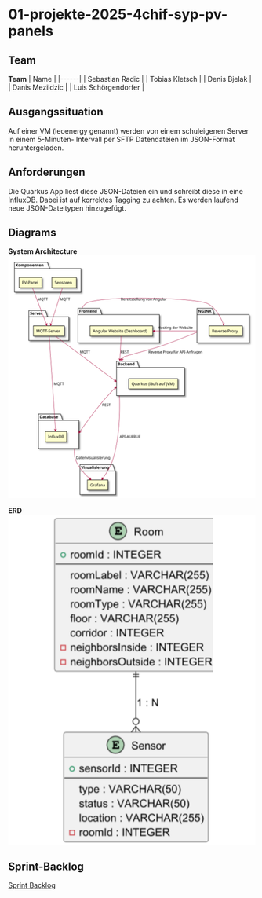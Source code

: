 # 01-projekte-2025-4chif-syp-pv-panels

## Team
**Team**
| Name |
|------|
| Sebastian Radic |
| Tobias Kletsch |
| Denis Bjelak |
| Danis Mezildzic |
| Luis Schörgendorfer |

## Ausgangssituation
Auf einer VM (leoenergy genannt) werden von einem schuleigenen Server in einem 5-Minuten- Intervall per SFTP Datendateien im JSON-Format heruntergeladen.

## Anforderungen
Die Quarkus App liest diese JSON-Dateien ein und schreibt diese in eine InfluxDB. Dabei ist auf korrektes Tagging zu achten. Es werden laufend neue JSON-Dateitypen hinzugefügt.

## Diagrams

**System Architecture**  
![SVG  Diagram](Documentation/SystemArchitecture/diagrams/SystemArchitecture.svg)

**ERD**  
![SVG  Diagram](Documentation/ERD/ERD.svg)

## Sprint-Backlog
[Sprint Backlog](https://vm81.htl-leonding.ac.at/agiles/99-404/100-1841)

